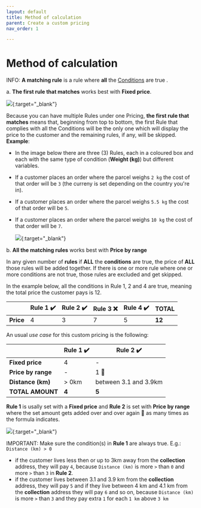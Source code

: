 ```yaml
---
layout: default
title: Method of calculation
parent: Create a custom pricing
nav_order: 1

---
```


# Method of calculation

<span class="badge badge-info">INFO: </span><span> <strong>A matching rule</strong> is a rule where <strong>all</strong> the [Conditions](/en/admin/pricing_rule) are true </span>.

a. **The first rule that matches** works best with **Fixed price**.

  [![](/assets/images/pricingFirstRulePlusFixedPrice.png)](/assets/images/pricingFirstRulePlusFixedPrice.png){:target="\_blank"}

Because you can have multiple Rules under one Pricing, **the first rule that matches** means that, beginning from top to bottom, the first Rule that complies with all the Conditions will be the only one which will display the price to the customer and the remaining rules, if any, will be skipped.
**Example**:
 - In the image below there are three (3) Rules, each in a coloured box and each with the same type of condition (**Weight (kg)**) but different variables.
 - If a customer places an order where the parcel weighs `2 kg` the cost of that order will be `3` (the curreny is set depending on the country you're in).
 - If a customer places an order where the parcel weighs `5.5 kg` the cost of that order will be `5`.
 - If a customer places an order where the parcel weighs `10 kg` the cost of that order will be `7`.

     [![](/assets/images/pricingFirstMatchingRule.png)](/assets/images/pricingFirstMatchingRule.png){:target="\_blank"}  


b. **All the matching rules** works best with **Price by range**

  In any given number of **rules** if **ALL** the **conditions** are true, the price of **ALL** those rules will be added together. If there is one or more rule where one or more conditions are not true, those rules are excluded and get skipped.

  In the example below, all the conditions in Rule 1, 2 and 4 are true, meaning the total price the customer pays is 12.

  |           | Rule 1 ✔️ | Rule 2 ✔️ | Rule 3 ❌ | Rule 4 ✔️ | TOTAL  |
  | --------- | -------- | -------- | -------- | -------- | ------ |
  | **Price** | 4        | 3        | 7        | 5        | **12** |

  An usual *use case* for this custom pricing is the following:

  |                    | Rule 1 ✔️ | Rule 2 ✔️              |
  | ------------------ | -------- | --------------------- |
  | **Fixed price**    | 4        | -                     |
  | **Price by range** | -        | 1 🔄                   |
  | **Distance (km)**  | > 0km    | between 3.1 and 3.9km |
  | **TOTAL AMOUNT**   | **4**    | **5**                 |

  **Rule 1** is usally set with a **Fixed price** and **Rule 2** is set with **Price by range** where the set amount gets added over and over again 🔄 as many times as the formula indicates.

  [![](/assets/images/pricingAllMatchingRules.png)](/assets/images/pricingAllMatchingRules.png){:target="_blank"}


  <span class="badge badge-info">IMPORTANT:</span><span> Make sure the condition(s) in <strong>Rule 1</strong> are always true. E.g.: `Distance (km) > 0`</span>

  - if the customer lives less then or up to 3km away from the **collection** address, they will pay `4`, because `Distance (km)` is more `>` than `0` and more `>` than `3` in **Rule 2**.
  - if the customer lives between 3.1 and 3.9 km from the **collection** address, they will pay `5` and if they live between 4 km and 4.1 km from the **collection** address they will pay `6` and so on, because `Distance (km)` is more `>` than `3` and they pay extra `1` for each `1 km` above `3 km`  
